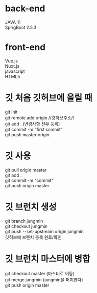 # back-end<br>
JAVA 11<br>
SprigBoot 2.5.3<br>
# front-end<br>
Vue.js<br>
Nuxt.js<br>
javascript<br>
HTML5<br>

# 깃 처음 깃허브에 올릴 때 
git init<br>
git remote add origin //깃허브주소//<br>
git add . (변경사항 전부 등록)<br>
git commit -m "first commit"<br>
git push master origin<br>

# 깃 사용<br>
git pull origin master<br>
git add .<br>
git commit -m "commit"<br>
git push origin master<br>

# 깃 브런치 생성<br>
git branch jungmin<br>
git checkout jungmin<br>
git push --set-upstream origin jungmin<br>
깃허브에 브랜치 등록 완료/확인<br>

# 깃 브런치 마스터에 병합<br>
git checkout master  (마스터로 이동)<br>
git merge jungmin   (jungmin을 머지한다)<br>
git push origin master


